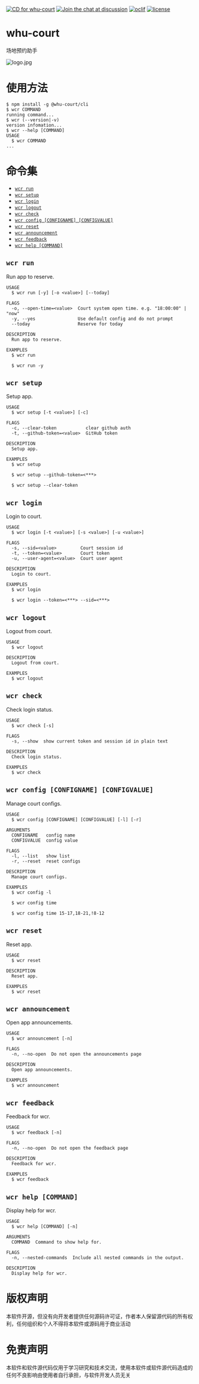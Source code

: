 [![CD for whu-court](https://github.com/CS-Tao/whu-court/actions/workflows/cd.yml/badge.svg)](https://github.com/CS-Tao/whu-court/actions/workflows/cd.yml)
[![Join the chat at discussion](https://img.shields.io/badge/chat-on%20github%20discussion-28BC99.svg)](https://github.com/CS-Tao/whu-court/discussions/18)
[![oclif](https://img.shields.io/badge/cli-oclif-brightgreen.svg)](https://oclif.io)
[![license](https://img.shields.io/badge/license-none-yellow.svg)](#版权声明)

whu-court
=================

场地预约助手

![logo.jpg](https://github.com/CS-Tao/github-content/blob/8578d68e6b3446f0620d4df830b8133881364cc5/contents/github/whu-court/logo.jpg)

# 使用方法

```sh-session
$ npm install -g @whu-court/cli
$ wcr COMMAND
running command...
$ wcr (--version|-v)
version infomation...
$ wcr --help [COMMAND]
USAGE
  $ wcr COMMAND
...
```

# 命令集
* [`wcr run`](#wcr-run)
* [`wcr setup`](#wcr-setup)
* [`wcr login`](#wcr-login)
* [`wcr logout`](#wcr-logout)
* [`wcr check`](#wcr-check)
* [`wcr config [CONFIGNAME] [CONFIGVALUE]`](#wcr-config-configname-configvalue)
* [`wcr reset`](#wcr-reset)
* [`wcr announcement`](#wcr-announcement)
* [`wcr feedback`](#wcr-feedback)
* [`wcr help [COMMAND]`](#wcr-help-command)

## `wcr run`

Run app to reserve.

```
USAGE
  $ wcr run [-y] [-o <value>] [--today]

FLAGS
  -o, --open-time=<value>  Court system open time. e.g. "18:00:00" | "now"
  -y, --yes                Use default config and do not prompt
  --today                  Reserve for today

DESCRIPTION
  Run app to reserve.

EXAMPLES
  $ wcr run

  $ wcr run -y
```

## `wcr setup`

Setup app.

```
USAGE
  $ wcr setup [-t <value>] [-c]

FLAGS
  -c, --clear-token           clear github auth
  -t, --github-token=<value>  GitHub token

DESCRIPTION
  Setup app.

EXAMPLES
  $ wcr setup

  $ wcr setup --github-token=<***>

  $ wcr setup --clear-token
```

## `wcr login`

Login to court.

```
USAGE
  $ wcr login [-t <value>] [-s <value>] [-u <value>]

FLAGS
  -s, --sid=<value>         Court session id
  -t, --token=<value>       Court token
  -u, --user-agent=<value>  Court user agent

DESCRIPTION
  Login to court.

EXAMPLES
  $ wcr login

  $ wcr login --token=<***> --sid=<***>
```

## `wcr logout`

Logout from court.

```
USAGE
  $ wcr logout

DESCRIPTION
  Logout from court.

EXAMPLES
  $ wcr logout
```

## `wcr check`

Check login status.

```
USAGE
  $ wcr check [-s]

FLAGS
  -s, --show  show current token and session id in plain text

DESCRIPTION
  Check login status.

EXAMPLES
  $ wcr check
```

## `wcr config [CONFIGNAME] [CONFIGVALUE]`

Manage court configs.

```
USAGE
  $ wcr config [CONFIGNAME] [CONFIGVALUE] [-l] [-r]

ARGUMENTS
  CONFIGNAME   config name
  CONFIGVALUE  config value

FLAGS
  -l, --list   show list
  -r, --reset  reset configs

DESCRIPTION
  Manage court configs.

EXAMPLES
  $ wcr config -l

  $ wcr config time

  $ wcr config time 15-17,18-21,!8-12
```

## `wcr reset`

Reset app.

```
USAGE
  $ wcr reset

DESCRIPTION
  Reset app.

EXAMPLES
  $ wcr reset
```

## `wcr announcement`

Open app announcements.

```
USAGE
  $ wcr announcement [-n]

FLAGS
  -n, --no-open  Do not open the announcements page

DESCRIPTION
  Open app announcements.

EXAMPLES
  $ wcr announcement
```

## `wcr feedback`

Feedback for wcr.

```
USAGE
  $ wcr feedback [-n]

FLAGS
  -n, --no-open  Do not open the feedback page

DESCRIPTION
  Feedback for wcr.

EXAMPLES
  $ wcr feedback
```

## `wcr help [COMMAND]`

Display help for wcr.

```
USAGE
  $ wcr help [COMMAND] [-n]

ARGUMENTS
  COMMAND  Command to show help for.

FLAGS
  -n, --nested-commands  Include all nested commands in the output.

DESCRIPTION
  Display help for wcr.
```

# 版权声明

本软件开源，但没有向开发者提供任何源码许可证，作者本人保留源代码的所有权利，任何组织和个人不得将本软件或源码用于商业活动

# 免责声明

本软件和软件源代码仅用于学习研究和技术交流，使用本软件或软件源代码造成的任何不良影响由使用者自行承担，与软件开发人员无关
